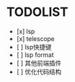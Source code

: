 # TODOLIST

*   \[x] lsp
*   \[x] telescope
*   \[ ] lsp快捷键
*   \[ ] lsp format
*   \[ ] 其他前端插件
*   \[ ] 优化代码结构


